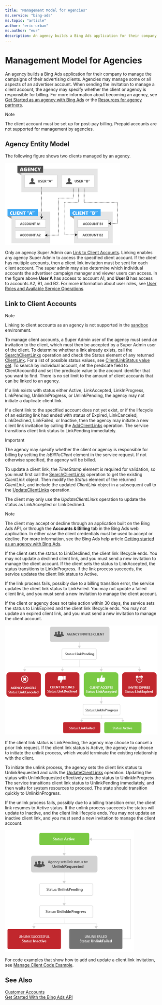 ```yaml
---
title: "Management Model for Agencies"
ms.service: "bing-ads"
ms.topic: "article"
author: "eric-urban"
ms.author: "eur"
description: An agency builds a Bing Ads application for their company to manage the campaigns of their advertising clients.
---
```

# Management Model for Agencies
An agency builds a Bing Ads application for their company to manage the campaigns of their advertising clients. Agencies may manage some or all aspects of an advertiser account. When sending the invitation to manage a client account, the agency may specify whether the client or agency is responsible for billing. For more information about becoming an agency, see [Get Started as an agency with Bing Ads](http://help.bingads.microsoft.com/#apex/3/en/52083/3) or the [Resources for agency partners](https://advertise.bingads.microsoft.com/en-us/resources/bing-partner-program/agency-resources).

> [!NOTE]
> The client account must be set up for post-pay billing. Prepaid accounts are not supported for management by agencies.

## Agency Entity Model
The following figure shows two clients managed by an agency.

![Management Model Agency](../guides/media/management-model-agency.png "Management Model Agency")

Only an agency Super Admin can [Link to Client Accounts](#clientlink). Linking enables any agency Super Admin to access the specified client account. If the client has multiple accounts, then a client link invitation must be sent for each client account. The super admin may also determine which individual accounts the advertiser campaign manager and viewer users can access. In the figure above **User A** has access to account A1, and **User B** has access to accounts A2, B1, and B2. For more information about user roles, see [User Roles and Available Service Operations](../guides/customer-accounts.md#userroles).

## <a name="clientlink"></a>Link to Client Accounts
> [!NOTE] 
> Linking to client accounts as an agency is not supported in the [sandbox](~/guides/sandbox.md) environment. 

To manage client accounts, a Super Admin user of the agency must send an invitation to the client, which must then be accepted by a Super Admin user of the client. To determine whether a link already exists, call the [SearchClientLinks](~/customer-management-service/searchclientlinks.md) operation and check the Status element of any returned [ClientLink](~/customer-management-service/clientlink.md). For a list of possible status values, see [ClientLinkStatus value set](~/customer-management-service/clientlinkstatus.md). To search by individual account, set the predicate field to ClientAccountId and set the predicate value to the account identifier that you want to find. There is no set limit to the amount of client accounts that can be linked to an agency.

If a link exists with status either Active, LinkAccepted, LinkInProgress, LinkPending, UnlinkInProgress, or UnlinkPending, the agency may not initiate a duplicate client link.

If a client link to the specified account does not yet exist, or if the lifecycle of an existing link had ended with status of Expired, LinkCanceled, LinkDeclined, LinkFailed, or Inactive, then the agency may initiate a new client link invitation by calling the [AddClientLinks](~/customer-management-service/addclientlinks.md) operation. The service transitions client link status to LinkPending immediately.

> [!IMPORTANT]
> The agency may specify whether the client or agency is responsible for billing by setting the *IsBillToClient* element in the service request. If not otherwise specified, the agency will be billed.

To update a client link, the *TimeStamp* element is required for validation, so you must first call the [SearchClientLinks](~/customer-management-service/searchclientlinks.md) operation to get the existing *ClientLink* object. Then modify the *Status* element of the returned *ClientLink*, and include the updated *ClientLink* object in a subsequent call to the [UpdateClientLinks](~/customer-management-service/updateclientlinks.md) operation.

The client may only use the *UpdateClientLinks* operation to update the status as LinkAccepted or LinkDeclined.

> [!NOTE]
> The client may accept or decline through an application built on the Bing Ads API, or through the **Accounts & Billing** tab in the Bing Ads web application. In either case the client credentials must be used to accept or decline. For more information, see the Bing Ads help article [Getting started as an agency with Bing Ads](https://help.bingads.microsoft.com/#apex/3/en/52083/3-500).

If the client sets the status to LinkDeclined, the client link lifecycle ends. You may not update a declined client link, and you must send a new invitation to manage the client account. If the client sets the status to LinkAccepted, the status transitions to LinkInProgress. If the link process succeeds, the service updates the client link status to Active.

If the link process fails, possibly due to a billing transition error, the service updates the client link status to LinkFailed. You may not update a failed client link, and you must send a new invitation to manage the client account.

If the client or agency does not take action within 30 days, the service sets the status to LinkExpired and the client link lifecycle ends. You may not update an expired client link, and you must send a new invitation to manage the client account.

![Link to Client](../guides/media/client-link-status-flow.png "Link to Client")

If the client link status is LinkPending, the agency may choose to cancel a prior link request. If the client link status is Active, the agency may choose to initiate the unlink process, which would terminate the existing relationship with the client.

To initiate the unlink process, the agency sets the client link status to UnlinkRequested and calls the [UpdateClientLinks](~/customer-management-service/updateclientlinks.md) operation. Updating the status with UnlinkRequested effectively sets the status to UnlinkInProgress. The service transitions client link status to UnlinkPending immediately, and then waits for system resources to proceed. The state should transition quickly to UnlinkInProgress.

If the unlink process fails, possibly due to a billing transition error, the client link resumes to Active status. If the unlink process succeeds the status will update to Inactive, and the client link lifecycle ends. You may not update an inactive client link, and you must send a new invitation to manage the client account.

![Unlink from Client](../guides/media/client-unlink-status-flow.png "Unlink from Client")

For code examples that show how to add and update a client link invitation, see [Manage Client Code Example](../guides/code-example-manage-client.md).

## See Also
[Customer Accounts](../guides/customer-accounts.md)  
[Get Started With the Bing Ads API](../guides/get-started.md)  

